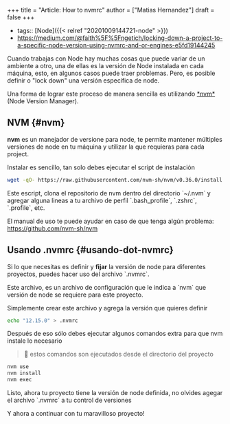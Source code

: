 +++
title = "Article: How to nvmrc"
author = ["Matias Hernandez"]
draft = false
+++

-   tags:: [Node]({{< relref "20201009144721-node" >}})
-   <https://medium.com/@faith%5F%5Fngetich/locking-down-a-project-to-a-specific-node-version-using-nvmrc-and-or-engines-e5fd19144245>

Cuando trabajas con Node hay muchas cosas que puede variar de un ambiente a otro, una de ellas es la versión de Node instalada en cada máquina, esto, en algunos casos puede traer problemas. Pero, es posible definir o "lock down" una versión específica de node.

Una forma de lograr este proceso de manera sencilla es utilizando [\*nvm\*](<https://github.com/nvm-sh/nvm>) (Node Version Manager).


## NVM {#nvm}

**nvm** es un manejador de versione para node, te permite mantener múltiples versiones de node en tu máquina y utilizar la que requieras para cada project.

Instalar es sencillo, tan solo debes ejecutar el script de instalación

```bash
wget -qO- https://raw.githubusercontent.com/nvm-sh/nvm/v0.36.0/install.sh | bash
```

Este escript, clona el repositorio de nvm dentro del directorio \`~/.nvm\` y agregar alguna lineas a tu archivo de perfil \`.bash\_profile\`, \`.zshrc\`, \`.profile\`, etc.

El manual de uso te puede ayudar en caso de que tenga algún problema: <https://github.com/nvm-sh/nvm>


## Usando .nvmrc {#usando-dot-nvmrc}

Si lo que necesitas es definir y **fijar** la versión de node para diferentes proyectos, puedes hacer uso del archivo \`.nvmrc\`.

Este archivo, es un archivo de configuración que le indica a \`nvm\` que versión de node se requiere para este proyecto.

Simplemente crear este archivo y agrega la versión que quieres definir

```bash
echo "12.15.0" > .nvmrc
```

Después de eso sólo debes ejecutar algunos comandos extra para que nvm instale lo necesario

> 🚨 estos comandos son ejecutados desde el directorio del proyecto

```bash
nvm use
nvm install
nvm exec
```

Listo, ahora tu proyecto tiene la versión de node definida, no olvides agegar el archivo \`.nvmrc\` a tu control de versiones

Y ahora a continuar con tu maravilloso proyecto!
